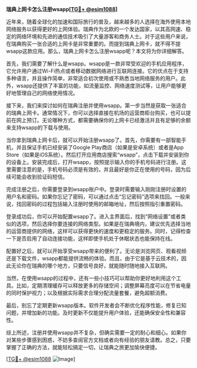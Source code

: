 **瑞典上网卡怎么注册wsapp[[TG💪+ @esim1088](https://t.me/s/esim1088)]**

近年来，随着全球化的加速和国际旅行的普及，越来越多的人选择在海外使用本地网络服务以获得更好的上网体验。瑞典作为北欧的一个发达国家，以其高网速、稳定的网络环境和先进的通信技术吸引了大量游客和商务人士。对于这些用户来说，在瑞典购买一张合适的上网卡是非常重要的。而提到瑞典上网卡，就不得不提wsapp这款应用。那么，瑞典上网卡怎么注册wsapp呢？本文将为你详细解答。

首先，我们需要了解什么是wsapp。wsapp是一款非常受欢迎的手机应用程序，它允许用户通过Wi-Fi热点或者移动数据网络进行互联网连接。它的优点在于支持多种语言，并且操作简单，非常适合初次使用或不熟悉当地网络服务的用户。此外，wsapp还提供了丰富的功能，如流量监控、网络速度测试等，让用户能够更好地管理自己的网络使用情况。

接下来，我们来探讨如何在瑞典注册并使用wsapp。第一步当然是获取一张适合的瑞典上网卡。通常情况下，你可以选择直接在机场的运营商柜台购买，也可以提前在网上预订。无论哪种方式，都需要确保你的上网卡已经激活并且有足够的余额来支持wsapp的下载与使用。

当你拿到瑞典上网卡后，就可以开始注册wsapp了。首先，你需要有一部智能手机，并且保证手机已经安装了Google Play商店（如果是安卓系统）或者是App Store（如果是iOS系统）。然后打开应用商店搜索“wsapp”，点击下载并安装到你的设备上。安装完成后，打开wsapp，按照提示输入你的手机号码进行注册。这里需要注意的是，手机号码必须是有效的，并且最好是你正在使用的号码，因为后续可能会收到验证码短信。

完成注册之后，你需要登录到wsapp账户中。登录时需要输入刚刚注册时设置的用户名和密码。如果你忘记了密码，可以通过点击“忘记密码”选项来找回。一般来说，找回密码的过程包括输入注册时使用的邮箱地址，然后按照指引重置密码。

登录成功后，你可以开始配置wsapp了。进入主界面后，找到“网络设置”或者类似的选项，然后选择你要连接的网络类型。如果是在瑞典境内，建议优先选择当地的运营商提供的网络，这样可以获得更快的速度和更稳定的服务。同时，记得检查一下是否启用了自动连接功能，这样即使手机处于休眠状态也能保持在线。

配置好之后，就可以开始享受wsapp带来的便利了。无论是浏览网页、观看视频还是下载文件，wsapp都能提供流畅的体验。而且，由于它是基于云技术的，因此无论你在瑞典的哪个地方，只要信号良好，就能随时随地接入互联网。

当然，在使用wsapp的过程中，还有一些小技巧可以帮助你更好地利用这个工具。比如，定期清理缓存可以释放更多的存储空间；调整屏幕亮度可以在节省电量的同时保护视力；以及根据实际需求合理分配流量套餐，避免超额消费。

最后，别忘了定期更新wsapp版本。软件开发者会不断优化程序性能，修复已知问题，并增加新的功能。及时更新不仅能提升用户体验，还能确保安全性和兼容性。

综上所述，注册并使用wsapp并不复杂，但确实需要一定的耐心和细心。如果你对某些步骤感到困惑，不妨多查阅官方文档或者向有经验的朋友请教。总之，只要掌握了正确的方法，就能轻松搞定一切，让瑞典之旅更加愉快便捷。

[[TG💪+ @esim1088](https://t.me/s/esim1088) ![Image](https://i.postimg.cc/4NQfJmqS/Snipaste-2025-05-13-00-14-12.png)]